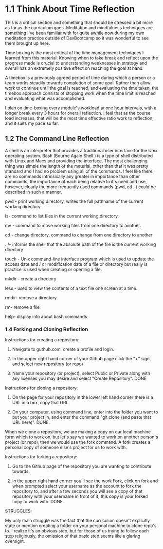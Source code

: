 # 1.1 Think About Time Reflection

This is a critical section and something that should be stressed a bit more as far as the curriculum goes. Meditation and mindfulness techniques are something I've been familiar with for quite awhile now during my own meditation practice outside of DevBootcamp so it was wonderful to see them brought up here.

Time boxing is the most critical of the time management techniques I learned from this material. Knowing when to take break and reflect upon the progress made is crucial to understanding weaknesses in strategy and overall has an extremely positive effect on reaching the goal at hand.

A timebox is a previously agreed period of time during which a person or a team works steadily towards completion of some goal. Rather than allow work to continue until the goal is reached, and evaluating the time taken, the timebox approach consists of stopping work when the time limit is reached and evaluating what was accomplished.

I plan on time-boxing every module's workload at one hour intervals, with a longer break every 3 hours for overall reflection. I feel that as the course load increases, that will be the most time effective ratio work to reflection, and it suits my pace so far.

## 1.2 The Command Line Reflection

A shell is an interpreter that provides a traditional user interface for the Unix operating system. Bash (Bourne Again Shell ) is a type of shell distributed with Linux and Macs and providing the interface. The most challenging thing was simple the length of the material, other than that it was pretty standard and I had no problem using all of the commands. I feel like there are no commands intrinsically any greater in importance than other commands, the importance of each being relative to it's need and use, however, clearly the more frequently used commands (pwd, cd ..) could be described in such a manner.

pwd - print working directory, writes the full pathname of the current working directory

ls- command to list files in the current working directory.

mv - command to move working files from one directory to another.

cd - change directory, command to change from one directory to another

../- informs the shell that the absolute path of the file is the current working directory

touch - Unix command-line interface program which is used to update the access date and / or modification date of a file or directory but really is practice is used when creating or opening a file.

mkdir - create a directory

less - used to view the contents of a text file one screen at a time.

rmdir- remove a directory

rm- remove a file

help- display info about bash commands

### 1.4 Forking and Cloning Reflection

Instructions for creating a repository:

1) Navigate to guthub.com, create a profile and login.

2) In the upper right hand corner of your Github page click the "+" sign, and select new repository (or repo)

3) Name your repository (or project), select Public or Private along with any licenses you may desire and select "Create Repository". DONE

Instructions for cloning a repository:

1) On the page for your repository in the lower left hand corner there is a URL in a box, copy that URL.

2) On your computer, using command line, enter into the folder you want to put your project in, and enter the command "git clone (and paste that URL here)". DONE.

When we clone a repository, we are making a copy on our local machine form which to work on, but let's say we wanted to work on another person's project (or repo), then we would use the fork command. A fork creates a personal copy of someone else's project for us to work with.

Instructions for forking a repository:

1) Go to the Github page of the repository you are wanting to contribute towards.

2) In the upper right hand corner you'll see the work Fork, click on fork and when prompted select your username as the account to fork the repository to, and after a few seconds you will see a copy of that repository with your username in front of it, this copy is your forked copy to work with. DONE.



STRUGGLES:

My only main struggle was the fact that the curriculum doesn't explicitly state or mention creating a folder on your personal machine to clone repo's to. I realize it's an obvious step, but for those of us trying to follow each step religiously, the omission of that basic step seems like a glaring oversight.